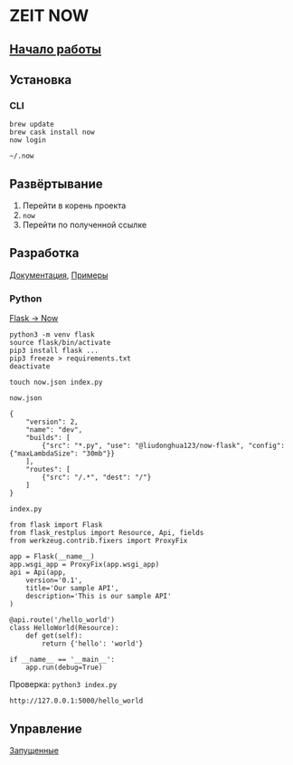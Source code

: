 # ZEIT NOW

## [Начало работы](https://zeit.co/github-setup)

## Установка
### CLI
```
brew update
brew cask install now
now login
```

``` ~/.now ```

## Развёртывание
1. Перейти в корень проекта
2. ``` now ```
3. Перейти по полученной ссылке

## Разработка
[Документация](https://zeit.co/docs/), [Примеры](https://github.com/zeit/now-examples)

### Python
[Flask -> Now](https://camillovisini.com/barebone-serverless-flask-rest-api-on-zeit-now/)

```
python3 -m venv flask
source flask/bin/activate
pip3 install flask ...
pip3 freeze > requirements.txt
deactivate

touch now.json index.py
```

``` now.json ```
```
{
	"version": 2,
	"name": "dev",
	"builds": [
		{"src": "*.py", "use": "@liudonghua123/now-flask", "config": {"maxLambdaSize": "30mb"}}
	],
	"routes": [
		{"src": "/.*", "dest": "/"}
	]
}
```

``` index.py ```
```
from flask import Flask
from flask_restplus import Resource, Api, fields
from werkzeug.contrib.fixers import ProxyFix

app = Flask(__name__)
app.wsgi_app = ProxyFix(app.wsgi_app)
api = Api(app,
	version='0.1',
	title='Our sample API',
	description='This is our sample API'
)

@api.route('/hello_world')
class HelloWorld(Resource):
	def get(self):
		return {'hello': 'world'}

if __name__ == '__main__':
	app.run(debug=True)
```

Проверка: ``` python3 index.py ```

``` http://127.0.0.1:5000/hello_world ```

## Управление
[Запущенные](https://zeit.co/dashboard/deployments)